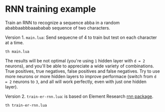 # RNN training example

Train an RNN to recognize a sequence abba in a random ababbaabbbaaababab sequence of two characters.

Version 1. `main.lua`: Send sequecne of 4 to train but test on each character at a time.

```
th main.lua
```

The results will be not optimal (you're using `1` hidden layer with `d = 2` neurons), and you'll be able to appreciate a wide variety of combinations.
True positives, true negatives, false positives and false negatives.
Try to use more neurons or more hidden layers to improve performace (switch from `d = 2` neurons to `3`, and all will work perfectly, even with just one hidden layer).

Version 2. `train-er-rnn.lua`: is based on Element Research [rnn package](https://github.com/Element-Research/rnn/blob/master/examples/sequence-to-one.lua).

```
th train-er-rnn.lua
```
